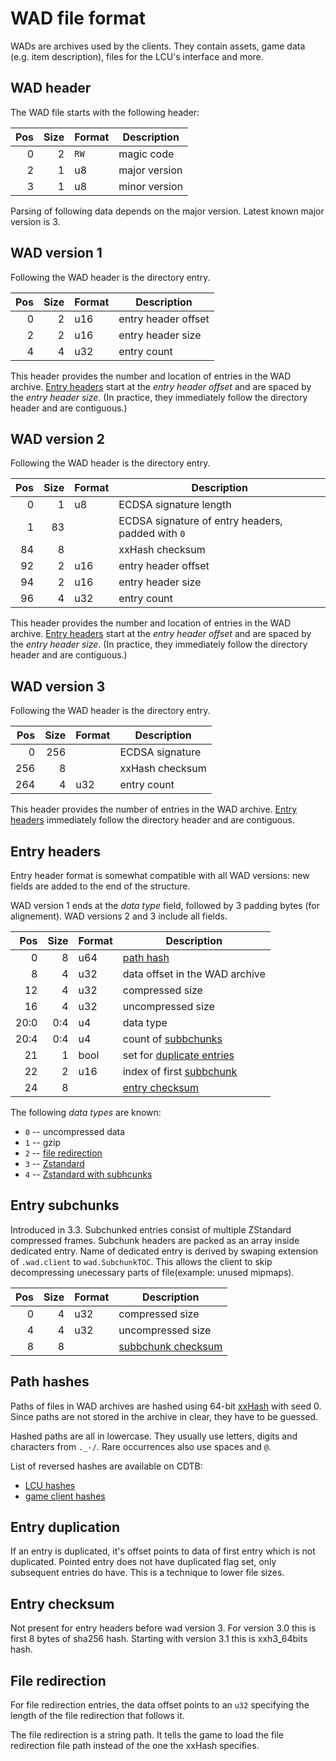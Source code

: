 # WAD file format

WADs are archives used by the clients. They contain assets, game data (e.g.
item description), files for the LCU's interface and more.


## WAD header

The WAD file starts with the following header:

| Pos | Size | Format | Description                            |
| ---:| ----:| ------ | -------------------------------------- |
|   0 |    2 | `RW`   | magic code                             |
|   2 |    1 | u8     | major version                          |
|   3 |    1 | u8     | minor version                          |

Parsing of following data depends on the major version.
Latest known major version is 3.


## WAD version 1

Following the WAD header is the directory entry.

| Pos | Size | Format | Description                            |
| ---:| ----:| ------ | -------------------------------------- |
|   0 |    2 | u16    | entry header offset                    |
|   2 |    2 | u16    | entry header size                      |
|   4 |    4 | u32    | entry count                            |

This header provides the number and location of entries in the WAD archive.
[Entry headers](#entry-headers) start at the *entry header offset* and are
spaced by the *entry header size*. (In practice, they immediately follow the
directory header and are contiguous.)


## WAD version 2

Following the WAD header is the directory entry.

| Pos | Size | Format | Description                                       |
| ---:| ----:| ------ | ------------------------------------------------- |
|   0 |    1 | u8     | ECDSA signature length                            |
|   1 |   83 |        | ECDSA signature of entry headers, padded with `0` |
|  84 |    8 |        | xxHash checksum                                   |
|  92 |    2 | u16    | entry header offset                               |
|  94 |    2 | u16    | entry header size                                 |
|  96 |    4 | u32    | entry count                                       |

This header provides the number and location of entries in the WAD archive.
[Entry headers](#entry-headers) start at the *entry header offset* and are
spaced by the *entry header size*. (In practice, they immediately follow the
directory header and are contiguous.)


## WAD version 3

Following the WAD header is the directory entry.

| Pos | Size | Format | Description                            |
| ---:| ----:| ------ | -------------------------------------- |
|   0 |  256 |        | ECDSA signature                        |
| 256 |    8 |        | xxHash checksum                        |
| 264 |    4 | u32    | entry count                            |

This header provides the number of entries in the WAD archive.
[Entry headers](#entry-headers) immediately follow the directory header and are
contiguous.


## Entry headers

Entry header format is somewhat compatible with all WAD versions: new fields are added
to the end of the structure.

WAD version 1 ends at the *data type* field, followed by 3 padding bytes (for alignement).
WAD versions 2 and 3 include all fields.

| Pos   | Size | Format | Description                            |
| ---:  | ----:| ------ | -------------------------------------- |
|   0   |    8 | u64    | [path hash](#path-hashes)              |
|   8   |    4 | u32    | data offset in the WAD archive         |
|  12   |    4 | u32    | compressed size                        |
|  16   |    4 | u32    | uncompressed size                      |
|  20:0 |  0:4 | u4     | data type                              |
|  20:4 |  0:4 | u4     | count of [subbchunks](#entry-subchunks) |
|  21   |    1 | bool   | set for [duplicate entries](#entry-duplication) |
|  22   |    2 | u16    | index of first [subbchunk](#entry-subchunks) |
|  24   |    8 |        | [entry checksum](#entry-checksum)      |

The following *data types* are known:

 - `0` -- uncompressed data
 - `1` -- gzip
 - `2` -- [file redirection](#file-redirection)
 - `3` -- [Zstandard](http://facebook.github.io/zstd/)
 - `4` -- [Zstandard with subhcunks](#entry-subchunks)

## Entry subchunks

Introduced in 3.3.
Subchunked entries consist of multiple ZStandard compressed frames.
Subchunk headers are packed as an array inside dedicated entry.
Name of dedicated entry is derived by swaping extension 
of ``.wad.client`` to ``wad.SubchunkTOC``.
This allows the client to skip decompressing unecessary parts of file(example: unused mipmaps).

| Pos | Size | Format | Description                            |
| ---:| ----:| ------ | -------------------------------------- |
|   0 |    4 |    u32 | compressed size                        |
|   4 |    4 |    u32 | uncompressed size                      |
|   8 |    8 |        | [subbchunk checksum](#entry-checksum)  |


## Path hashes

Paths of files in WAD archives are hashed using 64-bit
[xxHash](http://cyan4973.github.io/xxHash/) with seed 0.
Since paths are not stored in the archive in clear, they have to be guessed.

Hashed paths are all in lowercase. They usually use letters, digits and
characters from `._-/`. Rare occurrences also use spaces and `@`.

List of reversed hashes are available on CDTB:

 - [LCU hashes](https://raw.githubusercontent.com/CommunityDragon/CDTB/master/cdragontoolbox/hashes.lcu.txt)
 - [game client hashes](https://raw.githubusercontent.com/CommunityDragon/CDTB/master/cdragontoolbox/hashes.game.txt)


## Entry duplication

If an entry is duplicated, it's offset points to data of first entry which is not duplicated.
Pointed entry does not have duplicated flag set, only subsequent entries do have.
This is a technique to lower file sizes.

## Entry checksum

Not present for entry headers before wad version 3.
For version 3.0 this is first 8 bytes of sha256 hash.
Starting with version 3.1 this is xxh3_64bits hash.

## File redirection

For file redirection entries, the data offset points to an `u32` specifying the
length of the file redirection that follows it.

The file redirection is a string path. It tells the game to load the file
redirection file path instead of the one the xxHash specifies.

